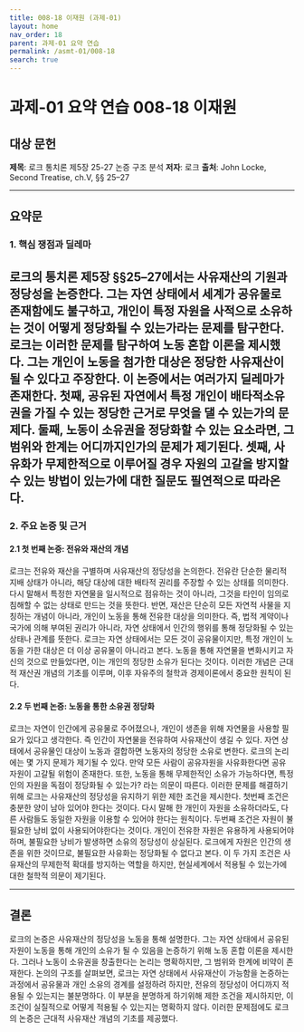 ```yaml
---
title: 008-18 이재원 (과제-01)
layout: home
nav_order: 18
parent: 과제-01 요약 연습
permalink: /asmt-01/008-18
search: true
---
```


# 과제-01 요약 연습 008-18 이재원 

## 대상 문헌  
**제목**: 로크 통치론 제5장 25-27 논증 구조 분석
**저자**: 로크
**출처**: John Locke, Second Treatise, ch.V, §§ 25–27

---

## 요약문  

### 1. 핵심 쟁점과 딜레마  
로크의 통치론 제5장 §§25–27에서는 사유재산의 기원과 정당성을 논증한다. 그는 자연 상태에서 세계가 공유물로 존재함에도 불구하고, 개인이 특정 자원을 사적으로 소유하는 것이 어떻게 정당화될 수 있는가라는 문제를 탐구한다. 로크는 이러한 문제를 탐구하여 노동 혼합 이론을 제시했다. 그는 개인이 노동을 첨가한 대상은 정당한 사유재산이 될 수 있다고 주장한다. 이 논증에서는 여러가지 딜레마가 존재한다. 첫째, 공유된 자연에서 특정 개인이 배타적소유권을 가질 수 있는 정당한 근거로 무엇을 댈 수 있는가의 문제다. 둘째, 노동이 소유권을 정당화할 수 있는 요소라면, 그 범위와 한계는 어디까지인가의 문제가 제기된다. 셋째, 사유화가 무제한적으로 이루어질 경우 자원의 고갈을 방지할 수 있는 방법이 있는가에 대한 질문도 필연적으로 따라온다.
---

### 2. 주요 논증 및 근거  

#### 2.1 첫 번째 논증: 전유와 재산의 개념
로크는 전유와 재산을 구별하며 사유재산의 정당성을 논의한다. 전유란 단순한 물리적 지배 상태가 아니라, 해당 대상에 대한 배타적 권리를 주장할 수 있는 상태를 의미한다. 다시 말해서 특정한 자연물을 일시적으로 점유하는 것이 아니라, 그것을 타인이 임의로 침해할 수 없는 상태로 만드는 것을 뜻한다. 반면, 재산은 단순히 모든 자연적 사물을 지칭하는 개념이 아니라, 개인이 노동을 통해 전유한 대상을 의미한다. 즉, 법적 계약이나 국가에 의해 부여된 권리가 아니라, 자연 상태에서 인간의 행위를 통해 정당화될 수 있는 상태나 관계를 뜻한다. 로크는 자연 상태에서는 모든 것이 공유물이지만, 특정 개인이 노동을 가한 대상은 더 이상 공유물이 아니라고 본다. 노동을 통해 자연물을 변화시키고 자신의 것으로 만들었다면, 이는 개인의 정당한 소유가 된다는 것이다. 이러한 개념은 근대적 재산권 개념의 기초를 이루며, 이후 자유주의 철학과 경제이론에서 중요한 원칙이 된다.
#### 2.2 두 번째 논증: 노동을 통한 소유권 정당화
로크는 자연이 인간에게 공유물로 주어졌으나, 개인이 생존을 위해 자연물을 사용할 필요가 있다고 생각한다. 즉 인간이 자연물을 전유하여 사유재산이 생길 수 있다. 자연 상태에서 공유물인 대상이 노동과 결합하면 노동자의 정당한 소유로 변한다. 로크의 논리에는 몇 가지 문제가 제기될 수 있다. 만약 모든 사람이 공유자원을 사유화한다면 공유 자원이 고갈될 위험이 존재한다. 또한, 노동을 통해 무제한적인 소유가 가능하다면, 특정 인의 자원을 독점이 정당화될 수 있는가? 라는 의문이 따른다. 이러한 문제를 해결하기 위해 로크는 사유재산의 정당성을 유지하기 위한 제한 조건을 제시한다. 첫번째 조건은 충분한 양이 남아 있어야 한다는 것이다. 다시 말해 한 개인이 자원을 소유하더라도, 다른 사람들도 동일한 자원을 이용할 수 있어야 한다는 원칙이다. 두번째 조건은 자원이 불필요한 낭비 없이 사용되어야한다는 것이다. 개인이 전유한 자원은 유용하게 사용되어야 하며, 불필요한 낭비가 발생하면 소유의 정당성이 상실된다. 로크에게 자원은 인간의 생존을 위한 것이므로, 불필요한 사유화는 정당화될 수 없다고 본다. 이 두 가지 조건은 사유재산의 무제한적 확대를 방지하는 역할을 하지만, 현실세계에서 적용될 수 있는가에 대한 철학적 의문이 제기된다.

---

## 결론  
로크의 논증은 사유재산의 정당성을 노동을 통해 설명한다. 그는 자연 상태에서 공유된 자원이 노동을 통해 개인의 소유가 될 수 있음을 논증하기 위해 노동 혼합 이론을 제시한다. 그러나 노동이 소유권을 창출한다는 논리는 명확하지만, 그 범위와 한계에 비약이 존재한다. 논의의 구조를 살펴보면, 로크는 자연 상태에서 사유재산이 가능함을 논증하는 과정에서 공유물과 개인 소유의 경계를 설정하려 하지만, 전유의 정당성이 어디까지 적용될 수 있는지는 불분명하다. 이 부분을 분명하게 하기위해 제한 조건을 제시하지만, 이 조건이 실질적으로 어떻게 적용될 수 있는지는 명확하지 않다. 이러한 문제점에도 로크의 논증은 근대적 사유재산 개념의 기초를 제공했다.